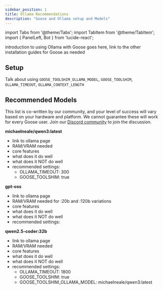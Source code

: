 ```yaml
---
sidebar_position: 1
title: Ollama Recommendations
description: "Goose and Ollama setup and Models"
---
```


import Tabs from '@theme/Tabs';
import TabItem from '@theme/TabItem';
import { PanelLeft, Bot } from 'lucide-react';


introduction to using Ollama with Goose goes here, link to the other installation guides for Goose as needed

## Setup

Talk about using `GOOSE_TOOLSHIM_OLLAMA_MODEL`, `GOOSE_TOOLSHIM`, `OLLAMA_TIMEOUT`, `OLLAMA_CONTEXT_LENGTH`

## Recommended Models

This list is co-written by our community, and your level of success will vary based on your hardware and platform. We cannot guarantee these will work for every Goose user. Join our [Discord community](https://discord.gg/block-opensource) to join the discussion.

**michaelneale/qwen3:latest**
- link to ollama page
- RAM/VRAM needed
- core features
- what does it do well
- what does it NOT do well
- recommended settings:
    - OLLAMA_TIMEOUT: 300
    - GOOSE_TOOLSHIM: true

**gpt-oss**
- link to ollama page
- RAM/VRAM needed for :20b and :120b variations
- core features
- what does it do well
- what does it NOT do well
- recommended settings:

**qwen2.5-coder:32b**
- link to ollama page
- RAM/VRAM needed
- core features
- what does it do well
- what does it NOT do well
- recommended settings:
    - OLLAMA_TIMEOUT: 1800
    - GOOSE_TOOLSHIM: true
    - GOOSE_TOOLSHIM_OLLAMA_MODEL: michaelneale/qwen3:latest
